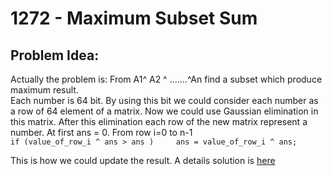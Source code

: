 # 1272 - Maximum Subset Sum
##  Problem Idea:
Actually the problem is:  From A1^ A2 ^ .......^An find a subset which produce maximum result.   
Each number is 64 bit. By using this bit we could consider each number as a row of 64 element of a matrix. Now we could use Gaussian elimination in this matrix. After this elimination each row of the new matrix represent a number. At first ans = 0. From row i=0 to n-1  
`if (value_of_row_i ^ ans > ans )    
     ans = value_of_row_i ^ ans;`  
  
This is how we could update the result. A details solution is [here](https://math.stackexchange.com/a/52478/585911)

<!--stackedit_data:
eyJoaXN0b3J5IjpbLTE4OTA0MDc2NTUsLTEyOTgxOTk3OF19
-->